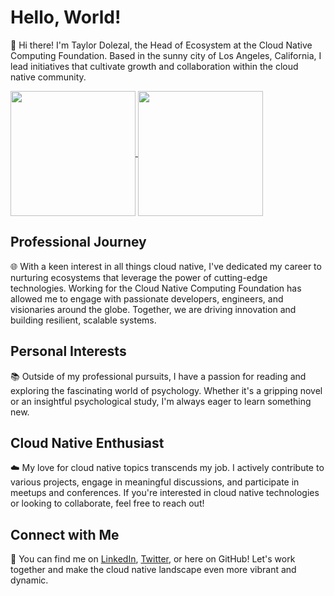 # Hello, World!

👋 Hi there! I'm Taylor Dolezal, the Head of Ecosystem at the Cloud Native Computing Foundation. Based in the sunny city of Los Angeles, California, I lead initiatives that cultivate growth and collaboration within the cloud native community.

<a href="https://github.com/anuraghazra/github-readme-stats">
  <img height=200 align="center" src="https://github-readme-stats.vercel.app/api?username=onlydole&show_icons=true&theme=transparent" />
</a>
<a href="https://github.com/anuraghazra/convoychat">
  <img height=200 align="center" src="https://github-readme-stats.vercel.app/api/top-langs?username=onlydole&layout=compact&langs_count=8&card_width=320&theme=transparent" />
</a>

## Professional Journey
🌐 With a keen interest in all things cloud native, I've dedicated my career to nurturing ecosystems that leverage the power of cutting-edge technologies. Working for the Cloud Native Computing Foundation has allowed me to engage with passionate developers, engineers, and visionaries around the globe. Together, we are driving innovation and building resilient, scalable systems.

## Personal Interests
📚 Outside of my professional pursuits, I have a passion for reading and exploring the fascinating world of psychology. Whether it's a gripping novel or an insightful psychological study, I'm always eager to learn something new.

## Cloud Native Enthusiast
☁️ My love for cloud native topics transcends my job. I actively contribute to various projects, engage in meaningful discussions, and participate in meetups and conferences. If you're interested in cloud native technologies or looking to collaborate, feel free to reach out!

## Connect with Me
🔗 You can find me on [LinkedIn](https://www.linkedin.com/in/onlydole/), [Twitter](https://twitter.com/onlydole), or here on GitHub! Let's work together and make the cloud native landscape even more vibrant and dynamic.
